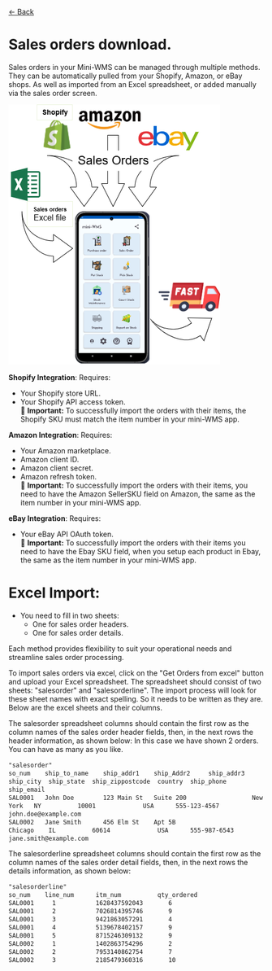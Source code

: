 [← Back](README.md)

# Sales orders download.

Sales orders in your Mini-WMS can be managed through multiple methods. They can be automatically pulled from your Shopify, Amazon, or eBay shops. As well as imported from an Excel spreadsheet, or added manually via the sales order screen.

![Visual Guide](asset/SODownloads.png)

**Shopify Integration**: Requires:  
- Your Shopify store URL.  
- Your Shopify API access token.  
🚨 **Important:** To successfully import the orders with their items, the Shopify SKU must match the item number in your mini-WMS app.

**Amazon Integration**: Requires:  
- Your Amazon marketplace.  
- Amazon client ID.  
- Amazon client secret.  
- Amazon refresh token.  
🚨 **Important:** To successfully import the orders with their items, you need to have the Amazon SellerSKU field on Amazon, the same as the item number in your mini-WMS app.

**eBay Integration**: Requires:  
- Your eBay API OAuth token.  
🚨 **Important:** To successfully import the orders with their items you need to have the Ebay SKU field, when you setup each product in Ebay, the same as the item number in your mini-WMS app.

# **Excel Import**:  
- You need to fill in two sheets:  
  - One for sales order headers.  
  - One for sales order details.  
    
Each method provides flexibility to suit your operational needs and streamline sales order processing.

To import sales orders via excel, click on the "Get Orders from excel" button and upload your Excel spreadsheet.
The spreadsheet should consist of two sheets: "salesorder" and "salesorderline". The import process will look for these sheet names with exact spelling.
So it needs to be written as they are. Below are the excel sheets and their columns.

The salesorder spreadsheet columns should contain the first row as the column names of the sales order header fields, then, in the next rows the header information, as shown below:
In this case we have shown 2 orders. You can have as many as you like.

```
"salesorder"
so_num    ship_to_name    ship_addr1    ship_Addr2     ship_addr3  ship_city  ship_state  ship_zippostcode  country  ship_phone     ship_email
SAL0001   John Doe        123 Main St   Suite 200                  New York   NY          10001             USA      555-123-4567   john.doe@example.com
SAL0002   Jane Smith      456 Elm St    Apt 5B                     Chicago    IL          60614             USA      555-987-6543   jane.smith@example.com
```

The salesorderline spreadsheet columns should contain the first row as the column names of the sales order detail fields, then, in the next rows the details information, as shown below:

```
"salesorderline"
so_num    line_num      itm_num          qty_ordered
SAL0001	    1	        1628437592043	    6
SAL0001	    2	        7026814395746	    9
SAL0001	    3	        9421863057291	    4
SAL0001	    4	        5139678402157	    9
SAL0001	    5	        8715246309132	    9
SAL0002	    1	        1402863754296	    2
SAL0002	    2	        7953140862754	    7
SAL0002	    3	        2185479360316	    10
```
